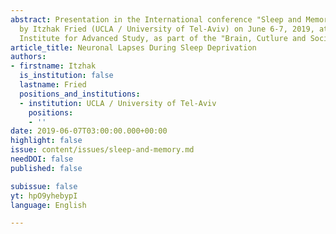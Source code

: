 ```yaml
---
abstract: Presentation in the International conference "Sleep and Memory" organized
  by Itzhak Fried (UCLA / University of Tel-Aviv) on June 6-7, 2019, at the Paris
  Institute for Advanced Study, as part of the "Brain, Cutlure and Society" program
article_title: Neuronal Lapses During Sleep Deprivation
authors:
- firstname: Itzhak
  is_institution: false
  lastname: Fried
  positions_and_institutions:
  - institution: UCLA / University of Tel-Aviv
    positions:
    - ''
date: 2019-06-07T03:00:00.000+00:00
highlight: false
issue: content/issues/sleep-and-memory.md
needDOI: false
published: false

subissue: false
yt: hpO9yhebypI
language: English

---
```

<Youtube yt="hpO9yhebypI" caption="Neuronal Lapses During Sleep Deprivation"></Youtube>